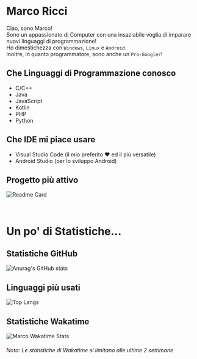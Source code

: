 # Marco Ricci
Ciao, sono Marco!<br>
Sono un appassionato di Computer con una insaziabile voglia di imparare nuovi linguaggi di programmazione!<br>
Ho dimestichezza con ```Windows```, ```Linux``` e ```Android```.<br>
Inoltre, in quanto programmatore, sono anche un ```Pro-Googler```!

## Che Linguaggi di Programmazione conosco
- C/C++
- Java
- JavaScript
- Kotlin
- PHP
- Python

## Che IDE mi piace usare
- Visual Studio Code (il mio preferito :heart: ed il più versatile)
- Android Studio (per lo sviluppo Android)

## Progetto più attivo
![Readme Card](https://github-readme-stats.vercel.app/api/pin/?username=Markus2003&repo=Assistente-Vocale&theme=tokyonight)

<br>

# Un po' di Statistiche...

## Statistiche GitHub
![Anurag's GitHub stats](https://github-readme-stats.vercel.app/api?username=Markus2003&show_icons=true&theme=tokyonight)


## Linguaggi più usati
![Top Langs](https://github-readme-stats.vercel.app/api/top-langs/?username=Markus2003&layout=compact&theme=tokyonight)<br>

## Statistiche Wakatime
![Marco Wakatime Stats](https://github-readme-stats.vercel.app/api/wakatime?username=Markus2003&hide=text,Markdown&layout=compact&theme=tokyonight)<br>


###### Nota: Le statistiche di Wakatime si limitano alle ultime 2 settimane